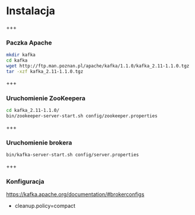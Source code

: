 
# Instalacja

+++
### Paczka Apache
~~~bash
mkdir kafka
cd kafka
wget http://ftp.man.poznan.pl/apache/kafka/1.1.0/kafka_2.11-1.1.0.tgz
tar -xzf kafka_2.11-1.1.0.tgz
~~~

+++
### Uruchomienie ZooKeepera
~~~bash
cd kafka_2.11-1.1.0/
bin/zookeeper-server-start.sh config/zookeeper.properties
~~~

+++
### Uruchomienie brokera
~~~bash
bin/kafka-server-start.sh config/server.properties
~~~



+++
### Konfiguracja
https://kafka.apache.org/documentation/#brokerconfigs
* cleanup.policy=compact